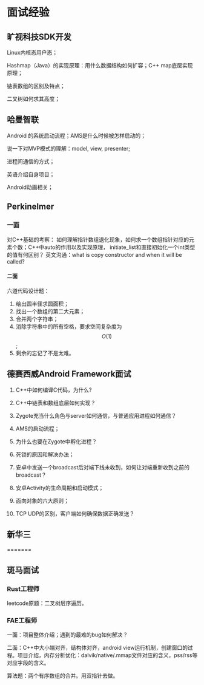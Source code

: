 # 面试经验

## 旷视科技SDK开发

Linux内核态用户态；

Hashmap（Java）的实现原理：用什么数据结构如何扩容；C++ map底层实现原理；

链表数组的区别及特点；

二叉树如何求其高度；

## 哈曼智联

Android 的系统启动流程；AMS是什么时候被怎样启动的；

说一下对MVP模式的理解：model, view, presenter;

进程间通信的方式；

英语介绍自身项目；

Android动画相关；
## Perkinelmer
### 一面

对C++基础的考察：
如何理解指针数组退化现象，如何求一个数组指针对应的元素个数；C++中auto的作用以及实现原理， initiate_list和直接初始化一个int类型的值有何区别？
英文沟通：what is copy constructor and when it will be called?

#### 二面

六道代码设计题：

1. 给出圆半径求圆面积；
2. 找出一个数组的第二大元素；
3. 合并两个字符串；
4. 消除字符串中的所有空格，要求空间复杂度为$$O(1)$$;
5. 剩余的忘记了不是太难。

## 德赛西威Android Framework面试

1. C++中如何编译C代码，为什么?

2. C++中链表和数组底层如何实现？

3. Zygote充当什么角色与server如何通信，与普通应用进程如何通信？

4. AMS的启动流程；

5. 为什么也要在Zygote中孵化进程？

6. 死锁的原因和解决办法；

7. 安卓中发送一个broadcast后对端下线未收到，如何让对端重新收到之前的broadcast？

8. 安卓Activity的生命周期和启动模式；

9. 面向对象的六大原则；

10. TCP UDP的区别，客户端如何确保数据正确发送？
## 新华三
=======
## 斑马面试
### Rust工程师
leetcode原题：二叉树层序遍历。
### FAE工程师
一面：项目整体介绍；遇到的最难的bug如何解决？  

二面：C++中大小端对齐，结构体对齐，android view运行机制，创建窗口的过程。项目介绍，内存分析优化：dalvik/native/.mmap文件对应的含义，pss/rss等 对应字段的含义。  

算法题：两个有序数组的合并。用双指针去做。

